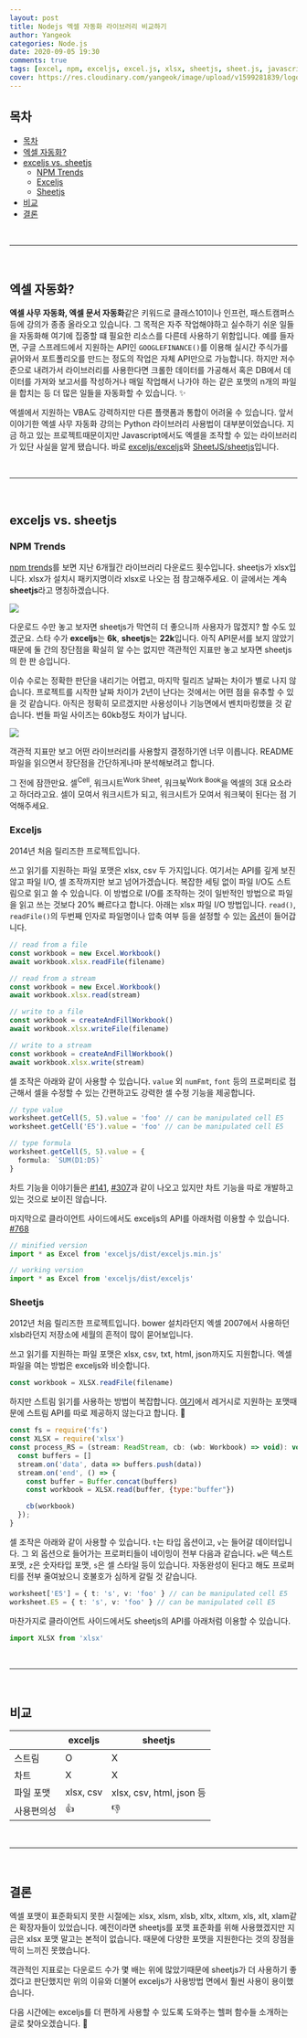```yaml
---
layout: post
title: Nodejs 엑셀 자동화 라이브러리 비교하기
author: Yangeok
categories: Node.js
date: 2020-09-05 19:30
comments: true
tags: [excel, npm, exceljs, excel.js, xlsx, sheetjs, sheet.js, javascript, typescript]
cover: https://res.cloudinary.com/yangeok/image/upload/v1599281839/logo/posts/excel.jpg
---
```


## 목차
- [목차](#목차)
- [엑셀 자동화?](#엑셀-자동화)
- [exceljs vs. sheetjs](#exceljs-vs-sheetjs)
  - [NPM Trends](#npm-trends)
  - [Exceljs](#exceljs)
  - [Sheetjs](#sheetjs)
- [비교](#비교)
- [결론](#결론)

<br><hr><br>

## 엑셀 자동화?
**엑셀 사무 자동화, 엑셀 문서 자동화**같은 키워드로 클래스101이나 인프런, 패스트캠퍼스 등에 강의가 종종 올라오고 있습니다. 그 목적은 자주 작업해야하고 실수하기 쉬운 일들을 자동화해 여기에 집중할 떄 필요한 리소스를 다른데 사용하기 위함입니다. 예를 들자면, 구글 스프레드에서 지원하는 API인 `GOOGLEFINANCE()`를 이용해 실시간 주식가를 긁어와서 포트폴리오를 만드는 정도의 작업은 자체 API만으로 가능합니다. 하지만 저수준으로 내려가서 라이브러리를 사용한다면 크롤한 데이터를 가공해서 혹은 DB에서 데이터를 가져와 보고서를 작성하거나 매일 작업해서 나가야 하는 같은 포맷의 n개의 파일을 합치는 등 더 많은 일들을 자동화할 수 있습니다. ✨

엑셀에서 지원하는 VBA도 강력하지만 다른 플랫폼과 통합이 어려울 수 있습니다. 앞서 이야기한 엑셀 사무 자동화 강의는 Python 라이브러리 사용법이 대부분이었습니다. 지금 하고 있는 프로젝트때문이지만 Javascript에서도 엑셀을 조작할 수 있는 라이브러리가 있단 사실을 알게 됐습니다. 바로 [exceljs/exceljs](https://github.com/exceljs/exceljs)와 [SheetJS/sheetjs](https://github.com/SheetJS/sheetjs)입니다. 

<br><hr><br>

## exceljs vs. sheetjs

### NPM Trends
[npm trends](https://www.npmtrends.com/exceljs-vs-xlsx)를 보면 지난 6개월간 라이브러리 다운로드 횟수입니다. sheetjs가 xlsx입니다. xlsx가 설치시 패키지명이라 xlsx로 나오는 점 참고해주세요. 이 글에서는 계속 **sheetjs**라고 명칭하겠습니다.

![](https://res.cloudinary.com/yangeok/image/upload/v1599290331/exceljs/01.jpg)

다운로드 수만 놓고 보자면 sheetjs가 막연히 더 좋으니까 사용자가 많겠지? 할 수도 있겠군요. 스타 수가 **exceljs**는 **6k**, **sheetjs**는 **22k**입니다. 아직 API문서를 보지 않았기때문에 둘 간의 장단점을 확실히 알 수는 없지만 객관적인 지표만 놓고 보자면 sheetjs의 한 판 승입니다.

이슈 수로는 정확한 판단을 내리기는 어렵고, 마지막 릴리즈 날짜는 차이가 별로 나지 않습니다. 프로젝트를 시작한 날짜 차이가 2년이 난다는 것에서는 어떤 점을 유추할 수 있을 것 같습니다. 아직은 정확히 모르겠지만 사용성이나 기능면에서 벤치마킹했을 것 같습니다. 번들 파일 사이즈는 60kb정도 차이가 납니다.

![](https://res.cloudinary.com/yangeok/image/upload/v1599290331/exceljs/02.jpg)

객관적 지표만 보고 어떤 라이브러리를 사용할지 결정하기엔 너무 이릅니다. README 파일을 읽으면서 장단점을 간단하게나마 분석해보려고 합니다.

그 전에 잠깐만요. 셀<sup>Cell</sup>, 워크시트<sup>Work Sheet</sup>, 워크북<sup>Work Book</sup>을 엑셀의 3대 요소라고 하더라고요. 셀이 모여서 워크시트가 되고, 워크시트가 모여서 워크북이 된다는 점 기억해주세요.

### Exceljs

2014년 처음 릴리즈한 프로젝트입니다. 

쓰고 읽기를 지원하는 파일 포맷은 xlsx, csv 두 가지입니다. 여기서는 API를 깊게 보진 않고 파일 I/O, 셀 조작까지만 보고 넘어가겠습니다. 복잡한 세팅 없이 파일 I/O도 스트림으로 읽고 쓸 수 있습니다. 이 방법으로 I/O를 조작하는 것이 일반적인 방법으로 파일을 읽고 쓰는 것보다 20% 빠르다고 합니다. 아래는 xlsx 파일 I/O 방법입니다. `read()`, `readFile()`의 두번째 인자로 파일명이나 압축 여부 등을 설정할 수 있는 [옵션](https://github.com/exceljs/exceljs/blob/master/README.md#streaming-xlsx-writercontents)이 들어갑니다.

```ts
// read from a file
const workbook = new Excel.Workbook()
await workbook.xlsx.readFile(filename)

// read from a stream
const workbook = new Excel.Workbook()
await workbook.xlsx.read(stream)

// write to a file
const workbook = createAndFillWorkbook()
await workbook.xlsx.writeFile(filename)

// write to a stream
const workbook = createAndFillWorkbook()
await workbook.xlsx.write(stream)
```

셀 조작은 아래와 같이 사용할 수 있습니다. `value` 외 `numFmt`, `font` 등의 프로퍼티로 접근해서 셀을 수정할 수 있는 간편하고도 강력한 셀 수정 기능을 제공합니다. 

```ts
// type value
worksheet.getCell(5, 5).value = 'foo' // can be manipulated cell E5
worksheet.getCell('E5').value = 'foo' // can be manipulated cell E5

// type formula
worksheet.getCell(5, 5).value = {
  formula: `SUM(D1:D5)`
}
```

차트 기능을 이야기들은 [#141](https://github.com/exceljs/exceljs/issues/141), [#307](https://github.com/exceljs/exceljs/issues/307)과 같이 나오고 있지만 차트 기능을 따로 개발하고 있는 것으로 보이진 않습니다.

마지막으로 클라이언트 사이드에서도 exceljs의 API를 아래처럼 이용할 수 있습니다. [#768](https://github.com/exceljs/exceljs/issues/768)

```ts
// minified version
import * as Excel from 'exceljs/dist/exceljs.min.js'

// working version
import * as Excel from 'exceljs/dist/exceljs'
```

### Sheetjs

2012년 처음 릴리즈한 프로젝트입니다. bower 설치라던지 엑셀 2007에서 사용하던 xlsb라던지 저장소에 세월의 흔적이 많이 묻어보입니다. 

쓰고 읽기를 지원하는 파일 포맷은 xlsx, csv, txt, html, json까지도 지원합니다. 엑셀 파일을 여는 방법은 exceljs와 비슷합니다.

```ts
const workbook = XLSX.readFile(filename)
```

하지만 스트림 읽기를 사용하는 방법이 복잡합니다. [여기](https://github.com/SheetJS/sheetjs#streaming-read)에서 레거시로 지원하는 포맷때문에 스트림 API를 따로 제공하지 않는다고 합니다. 🤔

  ```js
  const fs = require('fs')
  const XLSX = require('xlsx')
  const process_RS = (stream: ReadStream, cb: (wb: Workbook) => void): void => {
    const buffers = []
    stream.on('data', data => buffers.push(data))
    stream.on('end', () => {
      const buffer = Buffer.concat(buffers)
      const workbook = XLSX.read(buffer, {type:"buffer"})
  
      cb(workbook)
    });
  }
  ```

셀 조작은 아래와 같이 사용할 수 있습니다. `t`는 타입 옵션이고, `v`는 들어갈 데이터입니다. 그 외 옵션으로 들어가는 프로퍼티들이 네이밍이 전부 다음과 같습니다. `w`은 텍스트 포맷, `z`은 숫자타입 포맷, `s`은 셀 스타일 등이 있습니다. 자동완성이 된다고 해도 프로퍼티를 전부 줄여놨으니 호불호가 심하게 갈릴 것 같습니다. 

```ts
worksheet['E5'] = { t: 's', v: 'foo' } // can be manipulated cell E5
worksheet.E5 = { t: 's', v: 'foo' } // can be manipulated cell E5
```

마찬가지로 클라이언트 사이드에서도 sheetjs의 API를 아래처럼 이용할 수 있습니다. 

```ts
import XLSX from 'xlsx'
```

<br><hr><br>

## 비교

ㅤ| exceljs   | sheetjs   |
---| --------- | --------- |
 스트림    | O         | X |
 차트      | X         | X |
 파일 포맷 | xlsx, csv | xlsx, csv, html, json 등 |
 사용편의성 | 👍 | 👎

<br><hr><br>

## 결론

엑셀 포맷이 표준화되지 못한 시절에는 xlsx, xlsm, xlsb, xltx, xltxm, xls, xlt, xlam같은 확장자들이 있었습니다. 예전이라면 sheetjs를 포맷 표준화를 위해 사용했겠지만 지금은 xlsx 포맷 말고는 본적이 없습니다. 때문에 다양한 포맷을 지원한다는 것의 장점을 딱히 느끼진 못했습니다. 

객관적인 지표로는 다운로드 수가 몇 배는 위에 많았기때문에 sheetjs가 더 사용하기 좋겠다고 판단했지만 위의 이유와 더불어 exceljs가 사용방법 면에서 훨씬 사용이 용이했습니다. 

다음 시간에는 exceljs를 더 편하게 사용할 수 있도록 도와주는 헬퍼 함수들 소개하는 글로 찾아오겠습니다. 🚀